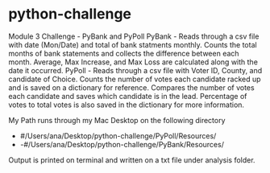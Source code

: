 # python-challenge
Module 3 Challenge - PyBank and PyPoll
PyBank - Reads through a csv file with date (Mon/Date) and total of bank statments monthly. Counts the total months of bank statements and collects the difference between each month. Average, Max Increase, and Max Loss are calculated along with the date it occurred. 
PyPoll - Reads through a csv file with Voter ID, County, and candidate of Choice. Counts the number of votes each candidate racked up and is saved on a dictionary for reference. Compares the number of votes each candidate and saves which candidate is in the lead. Percentage of votes to total votes is also saved in the dictionary for more information. 

My Path runs through my Mac Desktop on the following directory
- #/Users/ana/Desktop/python-challenge/PyPoll/Resources/
- -#/Users/ana/Desktop/python-challenge/PyBank/Resources/

Output is printed on terminal and written on a txt file under analysis folder. 
